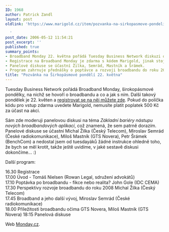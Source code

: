 ```yaml
---
ID: 1968
author: Patrick Zandl
layout: post
oldlink: 'https://www.marigold.cz/item/pozvanka-na-sirkopasmove-pondeli-22-kvetna

  '
post_date: 2006-05-12 11:54:21
post_excerpt: ''
published: true
summary_points:
- Broadband Monday 22. května pořádá Tuesday Business Network diskuzi o broadbandu.
- Registrace na Broadband Monday je zdarma s kódem Marigold, jinak stojí 500 Kč.
- Panelové diskuse se účastní Žilka, Semrád, Mastník a Šrámek.
- Program zahrnuje přednášky o poptávce a rozvoji broadbandu do roku 2008.
title: "Pozvánka na Širkopásmové pondělí 22. května"
---
```


<p>Tuesday Business Network pořádá Broadband Monday, širokopásmové pondělky, na nichž se hovoří o broadbandu a co a jak s ním. Další takový pondělek je 22. květen a <a href="http://www.tuesday.cz/detailAkce.aspx?id=270">registrovat se na něj můžete zde</a>. Pokud do políčka kódu pro vstup zdarma uvedete Marigold, nemusíte platit poplatek 500 Kč za účast na akci. </p>

<p>Sám zde moderuji panelovou diskusi na téma <i>Základní bariéry nástupu nových broadbandových aplikací</i>, což znamená, že sem patrně dorazím. Panelové diskuse se účastní Michal Žilka (Český Telecom), Miroslav Semrád (České radiokomunikace), Miloš Mastník (GTS Novera), Petr Šrámek (BenchCom) a nedostal jsem od tuesdayáků žádné instrukce ohledně toho, že bych se měl krotit, takže ještě uvidíme, v jaké sestavě diskusi dokončíme... :)</p>

<p>Další program:</p>

<p>16.30  	Registrace<br/>
17.00 	Úvod - Tomáš Nielsen (Rowan Legal, sdružení advokátů)<br/>
17.10 	Poptávka po broadbandu - fikce nebo realita?
John Gole (IDC CEMA)<br/>
17.30 	Perspektivy rozvoje broadbandu do roku 2008
Michal Žilka (Český Telecom)<br/>
17.45 	Broadband a jeho další vývoj, 
Miroslav Semrád (České radiokomunikace)<br/>
18.00 	Příležitosti broadbandu očima GTS Novera, 
Miloš Mastník (GTS Novera)
18:15 Panelová diskuse</p>

<p>Web <a href="http://www.monday.cz/">Monday.cz</a>.
</p>